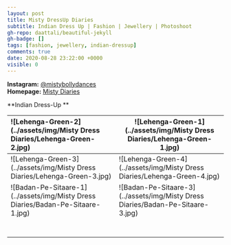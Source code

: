 ```yaml
---
layout: post
title: Misty DressUp Diaries
subtitle: Indian Dress Up | Fashion | Jewellery | Photoshoot
gh-repo: daattali/beautiful-jekyll
gh-badge: []
tags: [fashion, jewellery, indian-dressup]
comments: true
date: 2020-08-28 23:22:00 +0000
visible: 0
---
```


**Instagram:** [@mistybollydances](https://www.instagram.com/mistybollydances/)                
**Homepage:** [Misty Diaries](https://tarunpreetkaur.com/)                



**Indian Dress-Up **

| ![Lehenga-Green-2](../assets/img/Misty Dress Diaries/Lehenga-Green-2.jpg) | ![Lehenga-Green-1](../assets/img/Misty Dress Diaries/Lehenga-Green-1.jpg) |
| :----------------------------------------------------------- | ------------------------------------------------------------ |
| ![Lehenga-Green-3](../assets/img/Misty Dress Diaries/Lehenga-Green-3.jpg) | ![Lehenga-Green-4](../assets/img/Misty Dress Diaries/Lehenga-Green-4.jpg) |
| ![Badan-Pe-Sitaare-1](../assets/img/Misty Dress Diaries/Badan-Pe-Sitaare-1.jpg) | ![Badan-Pe-Sitaare-3](../assets/img/Misty Dress Diaries/Badan-Pe-Sitaare-3.jpg) |
|                                                              |                                                              |
|                                                              |                                                              |
|                                                              |                                                              |
|                                                              |                                                              |
|                                                              |                                                              |
|                                                              |                                                              |
|                                                              |                                                              |


